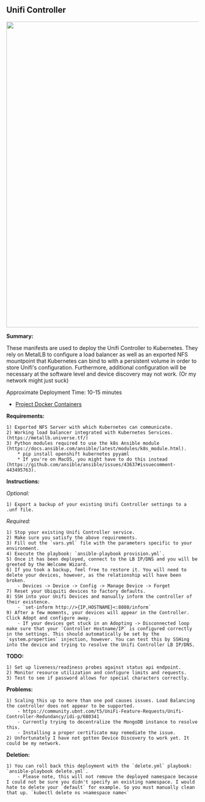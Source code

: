 ## Unifi Controller

<p align="center">
  <img src="https://raw.githubusercontent.com/zimmertr/Kubernetes-Manifests/master/Unifi_Controller/screenshot.png" width="800">
</p>

**Summary:**

These manifests are used to deploy the Unifi Controller to Kubernetes. They rely on MetalLB to configure a load balancer as well as an exported NFS mountpoint that Kubernetes can bind to with a persistent volume in order to store Unifi's configuration. Furthermore, additional configuration will be necessary at the software level and device discovery may not work. (Or my network might just suck)

Approximate Deployment Time: 10-15 minutes

* [Project Docker Containers](https://github.com/linuxserver/docker-unifi)

**Requirements:**  

    1) Exported NFS Server with which Kubernetes can communicate.  
    2) Working load balancer integrated with Kubernetes Services. (https://metallb.universe.tf/)  
    3) Python modules required to use the k8s Ansible module (https://docs.ansible.com/ansible/latest/modules/k8s_module.html).    
        * pip install openshift kubernetes pyyaml 
        * If you're on MacOS, you might have to do this instead (https://github.com/ansible/ansible/issues/43637#issuecomment-443495763).

**Instructions:**  

*Optional:*

    1) Export a backup of your existing Unifi Controller settings to a .unf file.

*Required:*

    1) Stop your existing Unifi Controller service.
    2) Make sure you satisfy the above requirements.   
    3) Fill out the `vars.yml` file with the parameters specific to your environment.  
    4) Execute the playbook: `ansible-playbook provision.yml`.  
    5) Once it has been deployed, connect to the LB IP/DNS and you will be greeted by the Welcome Wizard.
    6) If you took a backup, feel free to restore it. You will need to delete your devices, however, as the relationship will have been broken.
        - Devices -> Device -> Config -> Manage Device -> Forget
    7) Reset your Ubiquiti devices to factory defaults.
    8) SSH into your Unifi Devices and manually inform the controller of their existence.
        - `set-inform http://>{IP,HOSTNAME}<:8080/inform`
    9) After a few moments, your devices will appear in the Controller. Click Adopt and configure away. 
        - If your devices get stuck in an Adopting -> Disconnected loop make sure that your `Controller Hostname/IP` is configured correctly in the settings. This should automatically be set by the `system.properties` injection, however. You can test this by SSHing into the device and trying to resolve the Unifi Controller LB IP/DNS.

**TODO:**

    1) Set up liveness/readiness probes against status api endpoint.  
    2) Monitor resource utilization and configure limits and requests.   
    3) Test to see if password allows for special characters correctly.  


**Problems:**

    1) Scaling this up to more than one pod causes issues. Load Balancing the controller does not appear to be supported. 
        - https://community.ubnt.com/t5/UniFi-Feature-Requests/Unifi-Controller-Redundancy/idi-p/680341
        - Currently trying to decentralize the MongoDB instance to resolve this.
        - Installing a proper certificate may remediate the issue.
    2) Unfortunately I have not gotten Device Discovery to work yet. It could be my network. 

**Deletion:**  

    1) You can roll back this deployment with the `delete.yml` playbook: `ansible-playbook delete.yml`.
        - Please note, this will not remove the deployed namespace because I could not be sure you didn't specify an existing namespace. I would hate to delete your `default` for example. So you must manually clean that up. `kubectl delete ns >namespace name<`
